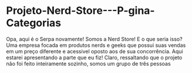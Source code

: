 # Projeto-Nerd-Store---P-gina-Categorias
Opa, aqui é o Serpa novamente! Somos a Nerd Store! E o que seria isso? Uma empresa focada em produtos nerds e geeks que possui suas vendas em um preço diferente e acessivel oposto aos de sua concorrência. Aqui estarei apresentando a parte que eu fiz! Claro, ressaltando que o projeto não foi feito inteiramente sozinho, somos um grupo de três pessoas
